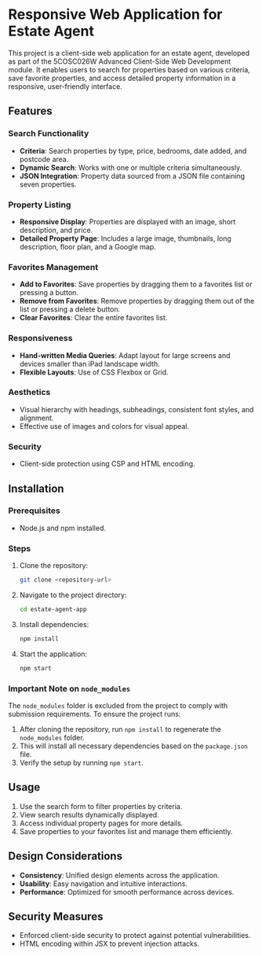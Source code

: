 # Responsive Web Application for Estate Agent

This project is a client-side web application for an estate agent, developed as part of the 5COSC026W Advanced Client-Side Web Development module. It enables users to search for properties based on various criteria, save favorite properties, and access detailed property information in a responsive, user-friendly interface.

## Features

### Search Functionality
- **Criteria**: Search properties by type, price, bedrooms, date added, and postcode area.
- **Dynamic Search**: Works with one or multiple criteria simultaneously.
- **JSON Integration**: Property data sourced from a JSON file containing seven properties.

### Property Listing
- **Responsive Display**: Properties are displayed with an image, short description, and price.
- **Detailed Property Page**: Includes a large image, thumbnails, long description, floor plan, and a Google map.

### Favorites Management
- **Add to Favorites**: Save properties by dragging them to a favorites list or pressing a button.
- **Remove from Favorites**: Remove properties by dragging them out of the list or pressing a delete button.
- **Clear Favorites**: Clear the entire favorites list.

### Responsiveness
- **Hand-written Media Queries**: Adapt layout for large screens and devices smaller than iPad landscape width.
- **Flexible Layouts**: Use of CSS Flexbox or Grid.

### Aesthetics
- Visual hierarchy with headings, subheadings, consistent font styles, and alignment.
- Effective use of images and colors for visual appeal.

### Security
- Client-side protection using CSP and HTML encoding.

## Installation

### Prerequisites
- Node.js and npm installed.

### Steps
1. Clone the repository:
   ```bash
   git clone <repository-url>
   ```
2. Navigate to the project directory:
   ```bash
   cd estate-agent-app
   ```
3. Install dependencies:
   ```bash
   npm install
   ```
4. Start the application:
   ```bash
   npm start
   ```


### Important Note on `node_modules`
The `node_modules` folder is excluded from the project to comply with submission requirements. To ensure the project runs:
1. After cloning the repository, run `npm install` to regenerate the `node_modules` folder.
2. This will install all necessary dependencies based on the `package.json` file.
3. Verify the setup by running `npm start`.

## Usage
1. Use the search form to filter properties by criteria.
2. View search results dynamically displayed.
3. Access individual property pages for more details.
4. Save properties to your favorites list and manage them efficiently.


## Design Considerations
- **Consistency**: Unified design elements across the application.
- **Usability**: Easy navigation and intuitive interactions.
- **Performance**: Optimized for smooth performance across devices.

## Security Measures
- Enforced client-side security to protect against potential vulnerabilities.
- HTML encoding within JSX to prevent injection attacks.

